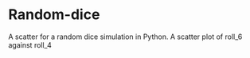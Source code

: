 # Random-dice
A scatter for a random dice simulation in Python.
A scatter plot of roll_6 against roll_4
